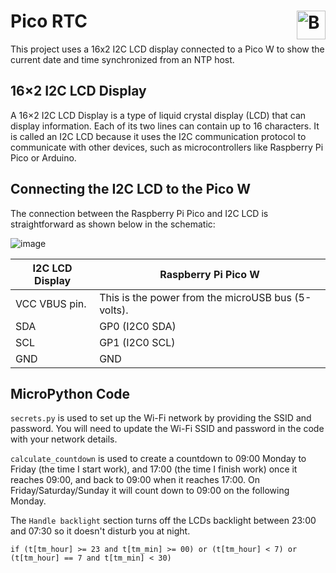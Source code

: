 # Pico RTC <a href='https://ko-fi.com/christianjameswatkins' target='_blank'><img height='35' align='right' style='border:0px;height:46px;' src='https://storage.ko-fi.com/cdn/kofi1.png?v1' border='0' alt='Buy Me a Coffee at ko-fi.com' /></a>

This project uses a 16x2 I2C LCD display connected to a Pico W to show the current date and time synchronized from an NTP host.

## 16×2 I2C LCD Display

A 16×2 I2C LCD Display is a type of liquid crystal display (LCD) that can display information. Each of its two lines can contain up to 16 characters. It is called an I2C LCD because it uses the I2C communication protocol to communicate with other devices, such as microcontrollers like Raspberry Pi Pico or Arduino.

## Connecting the I2C LCD to the Pico W

The connection between the Raspberry Pi Pico and I2C LCD is straightforward as shown below in the schematic:

![image](https://github.com/CJ0206/Raspberry-Pi-Pico/assets/8594588/86e343ee-9220-401e-8f7f-2fea7113c469)

| I2C LCD Display | Raspberry Pi Pico W |
| ------------- | ------------- |
| VCC	VBUS pin. | This is the power from the microUSB bus (5-volts). |
| SDA	| GP0 (I2C0 SDA) |
| SCL	| GP1 (I2C0 SCL) |
| GND	| GND |

## MicroPython Code

`secrets.py` is used to set up the Wi-Fi network by providing the SSID and password. You will need to update the Wi-Fi SSID and password in the code with your network details.

`calculate_countdown` is used to create a countdown to 09:00 Monday to Friday (the time I start work), and 17:00 (the time I finish work) once it reaches 09:00, and back to 09:00 when it reaches 17:00. On Friday/Saturday/Sunday it will count down to 09:00 on the following Monday.

The `Handle backlight` section turns off the LCDs backlight between 23:00 and 07:30 so it doesn't disturb you at night.
```
if (t[tm_hour] >= 23 and t[tm_min] >= 00) or (t[tm_hour] < 7) or (t[tm_hour] == 7 and t[tm_min] < 30)
```
